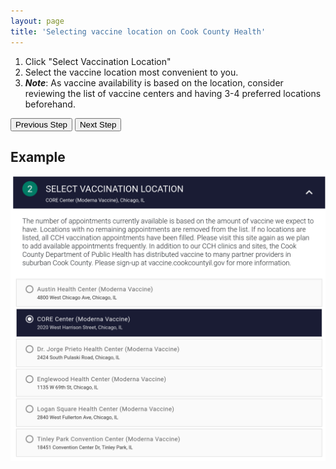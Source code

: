 ```yaml
---
layout: page
title: 'Selecting vaccine location on Cook County Health'
---
```


1. Click "Select Vaccination Location"
2. Select the vaccine location most convenient to you.
3. **_Note_**: As vaccine availability is based on the location, consider reviewing the list of vaccine centers and having 3-4 preferred locations beforehand.

[<button>Previous Step</button>](./dosage)
[<button>Next Step</button>](./date)

## Example

![Example Form](./images/location.png)
